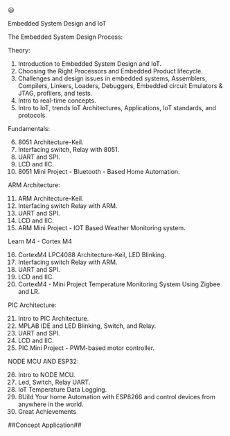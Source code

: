 :smiley:

Embedded System Design and IoT

The Embedded System Design Process:

Theory:

1. Introduction to Embedded System Design and IoT.
2. Choosing the Right Processors and Embedded Product lifecycle.
3. Challenges and design issues in embedded systems, Assemblers, Compilers,    Linkers, Loaders, Debuggers, Embedded circuit Emulators & JTAG, profilers, and tests.
4. Intro to real-time concepts.
5. Intro to IoT, trends IoT Architectures, Applications, IoT standards, and protocols.

Fundamentals:

6. 8051 Architecture-Keil.
7. Interfacing switch, Relay with 8051.
8. UART and SPI.
9. LCD and IIC.
10. 8051 Mini Project - Bluetooth - Based Home Automation.

ARM Architecture:

11. ARM Architecture-Keil.
12. Interfacing switch Relay with ARM.
13. UART and SPI.
14. LCD and IIC.
15. ARM Mini Project - IOT Based Weather Monitoring system.


Learn M4 - Cortex M4

16. CortexM4 LPC4088 Architecture-Keil, LED Blinking.
17. Interfacing switch Relay with ARM.
18. UART and SPI.
19. LCD and IIC.
20. CortexM4 - Mini Project Temperature Monitoring System Using Zigbee and LR.

PIC Architecture:

21. Intro to PIC  Architecture.
22. MPLAB IDE and LED Blinking, Switch, and Relay.
23. UART and SPI.
24. LCD and IIC.
25. PIC Mini Project - PWM-based motor controller.

NODE MCU AND ESP32:

26. Intro to NODE MCU.
27. Led, Switch, Relay UART.
28. IoT Temperature Data Logging.
29. BUild Your home Automation with ESP8266 and control devices from anywhere in the world.
30. Great Achievements

##Concept Application## 

